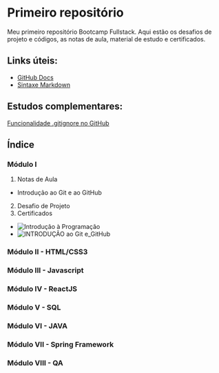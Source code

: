 # Primeiro repositório
Meu primeiro repositório Bootcamp Fullstack. Aqui estão os desafios de projeto e códigos, as notas de aula, material de estudo e certificados.

## Links úteis:
- [GitHub Docs](https://docs.github.com/pt)
- [Sintaxe Markdown](https://www.markdownguide.org/basic-syntax/)

## Estudos complementares:
[Funcionalidade .gitignore no GitHub](https://docs.github.com/pt/get-started/getting-started-with-git/ignoring-files)

## Índice
### Módulo I
1. Notas de Aula
- Introdução ao Git e ao GitHub
2. Desafio de Projeto
3. Certificados
- ![Introdução à Programação](https://user-images.githubusercontent.com/105865840/171063301-6fd9bbb5-2fd0-4fb7-95d6-6e50a03ee8ff.png)
- ![INTRODUÇÃO ao Git e_GitHub](https://user-images.githubusercontent.com/105865840/171063354-df83ee10-e3eb-4ea2-8ee0-3bc12c932d68.png)

### Módulo II - HTML/CSS3

### Módulo III - Javascript

### Módulo IV - ReactJS

### Módulo V - SQL

### Módulo VI - JAVA

### Módulo VII - Spring Framework

### Módulo VIII - QA
